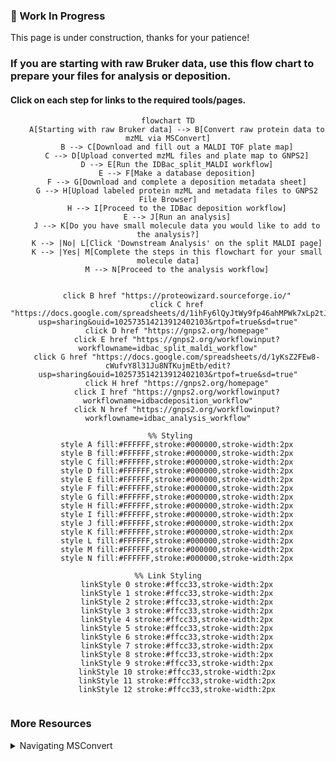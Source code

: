 ### 🚧 Work In Progress
This page is under construction, thanks for your patience!

### If you are starting with raw Bruker data, use this flow chart to prepare your files for analysis or deposition. 
#### Click on each step for links to the required tools/pages.


<div align="center">
    
```mermaid
flowchart TD
    A[Starting with raw Bruker data] --> B[Convert raw protein data to mzML via MSConvert]
    B --> C[Download and fill out a MALDI TOF plate map]
    C --> D[Upload converted mzML files and plate map to GNPS2]
    D --> E[Run the IDBac_split_MALDI workflow]
    E --> F[Make a database deposition]
    F --> G[Download and complete a deposition metadata sheet]
    G --> H[Upload labeled protein mzML and metadata files to GNPS2 File Browser]
    H --> I[Proceed to the IDBac deposition workflow]
    E --> J[Run an analysis]
    J --> K[Do you have small molecule data you would like to add to the analysis?]
    K --> |No| L[Click 'Downstream Analysis' on the split MALDI page]
    K --> |Yes| M[Complete the steps in this flowchart for your small molecule data]
    M --> N[Proceed to the analysis workflow]
    

    click B href "https://proteowizard.sourceforge.io/"
    click C href "https://docs.google.com/spreadsheets/d/1ihFy6lQyJtWy9fp46ahMPWk7xLp2tJ3q/edit?usp=sharing&ouid=102573514213912402103&rtpof=true&sd=true"
    click D href "https://gnps2.org/homepage"
    click E href "https://gnps2.org/workflowinput?workflowname=idbac_split_maldi_workflow"
    click G href "https://docs.google.com/spreadsheets/d/1yKsZ2FEw8-cWufvY8l31Ju8NTKujmEtb/edit?usp=sharing&ouid=102573514213912402103&rtpof=true&sd=true"
    click H href "https://gnps2.org/homepage"
    click I href "https://gnps2.org/workflowinput?workflowname=idbacdeposition_workflow"
    click N href "https://gnps2.org/workflowinput?workflowname=idbac_analysis_workflow"

 %% Styling
    style A fill:#FFFFFF,stroke:#000000,stroke-width:2px
    style B fill:#FFFFFF,stroke:#000000,stroke-width:2px
    style C fill:#FFFFFF,stroke:#000000,stroke-width:2px
    style D fill:#FFFFFF,stroke:#000000,stroke-width:2px
    style E fill:#FFFFFF,stroke:#000000,stroke-width:2px
    style F fill:#FFFFFF,stroke:#000000,stroke-width:2px
    style G fill:#FFFFFF,stroke:#000000,stroke-width:2px
    style H fill:#FFFFFF,stroke:#000000,stroke-width:2px
    style I fill:#FFFFFF,stroke:#000000,stroke-width:2px
    style J fill:#FFFFFF,stroke:#000000,stroke-width:2px
    style K fill:#FFFFFF,stroke:#000000,stroke-width:2px
    style L fill:#FFFFFF,stroke:#000000,stroke-width:2px
    style M fill:#FFFFFF,stroke:#000000,stroke-width:2px
    style N fill:#FFFFFF,stroke:#000000,stroke-width:2px

%% Link Styling
    linkStyle 0 stroke:#ffcc33,stroke-width:2px
    linkStyle 1 stroke:#ffcc33,stroke-width:2px
    linkStyle 2 stroke:#ffcc33,stroke-width:2px
    linkStyle 3 stroke:#ffcc33,stroke-width:2px
    linkStyle 4 stroke:#ffcc33,stroke-width:2px
    linkStyle 5 stroke:#ffcc33,stroke-width:2px
    linkStyle 6 stroke:#ffcc33,stroke-width:2px
    linkStyle 7 stroke:#ffcc33,stroke-width:2px
    linkStyle 8 stroke:#ffcc33,stroke-width:2px
    linkStyle 9 stroke:#ffcc33,stroke-width:2px
    linkStyle 10 stroke:#ffcc33,stroke-width:2px
    linkStyle 11 stroke:#ffcc33,stroke-width:2px
    linkStyle 12 stroke:#ffcc33,stroke-width:2px


```
</div>

### More Resources
<details>
  <summary>Navigating MSConvert</summary>
  
  Use the following images to convert raw Bruker data to mzML

<img width="1066" alt="msconvert3" src="https://github.com/user-attachments/assets/478649c9-be10-4460-9d0d-3f4b34171777">
<img width="1054" alt="msconvert1" src="https://github.com/user-attachments/assets/cad440c8-917a-463f-a247-bc9f12ac3236">
<img width="1066" alt="msconvert2" src="https://github.com/user-attachments/assets/91edf847-5647-4c89-bddd-154cde86a91c">

</details>
